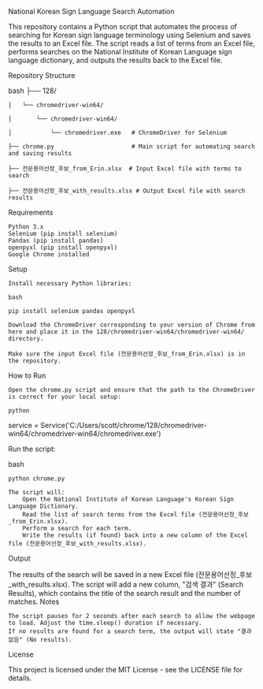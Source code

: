 National Korean Sign Language Search Automation

This repository contains a Python script that automates the process of searching for Korean sign language terminology using Selenium and saves the results to an Excel file.
The script reads a list of terms from an Excel file, performs searches on the National Institute of Korean Language sign language dictionary, and outputs the results back to the Excel file.

Repository Structure

bash
├── 128/  

    │   └── chromedriver-win64/  

    │       └── chromedriver-win64/  

    │           └── chromedriver.exe   # ChromeDriver for Selenium  

    ├── chrome.py                      # Main script for automating search and saving results  

    ├── 전문용어선정_후보_from_Erin.xlsx  # Input Excel file with terms to search  

    ├── 전문용어선정_후보_with_results.xlsx # Output Excel file with search results  


Requirements

    Python 3.x
    Selenium (pip install selenium)
    Pandas (pip install pandas)
    openpyxl (pip install openpyxl)
    Google Chrome installed

Setup

    Install necessary Python libraries:

    bash

    pip install selenium pandas openpyxl

    Download the ChromeDriver corresponding to your version of Chrome from here and place it in the 128/chromedriver-win64/chromedriver-win64/ directory.

    Make sure the input Excel file (전문용어선정_후보_from_Erin.xlsx) is in the repository.

How to Run

    Open the chrome.py script and ensure that the path to the ChromeDriver is correct for your local setup:

    python

service = Service('C:/Users/scott/chrome/128/chromedriver-win64/chromedriver-win64/chromedriver.exe')

Run the script:

bash

    python chrome.py

    The script will:
        Open the National Institute of Korean Language's Korean Sign Language Dictionary.
        Read the list of search terms from the Excel file (전문용어선정_후보_from_Erin.xlsx).
        Perform a search for each term.
        Write the results (if found) back into a new column of the Excel file (전문용어선정_후보_with_results.xlsx).

Output

The results of the search will be saved in a new Excel file (전문용어선정_후보_with_results.xlsx). The script will add a new column, "검색 결과" (Search Results), which contains the title of the search result and the number of matches.
Notes

    The script pauses for 2 seconds after each search to allow the webpage to load. Adjust the time.sleep() duration if necessary.
    If no results are found for a search term, the output will state "결과 없음" (No results).

License

This project is licensed under the MIT License - see the LICENSE file for details.
